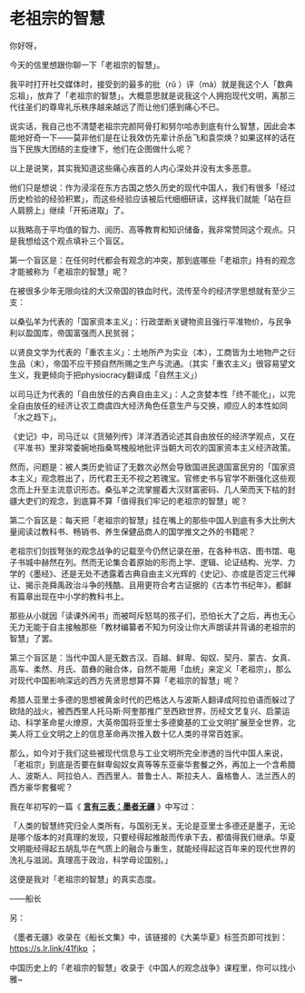 # 老祖宗的智慧

你好呀，

今天的信里想跟你聊一下「老祖宗的智慧」。

我平时打开社交媒体时，接受到的最多的批（rǔ ）评（mà）就是我这个人「数典忘祖」，放弃了「老祖宗的智慧」。大概意思就是说我这个人拥抱现代文明，离那三代往圣们的尊卑礼乐秩序越来越远了而让他们感到痛心不已。

说实话，我自己也不清楚老祖宗完颜阿骨打和努尔哈赤到底有什么智慧，因此会本能地好奇一下——莫非他们是在让我效仿先辈计杀岳飞和袁崇焕？如果这样的话在当下民族大团结的主旋律下，他们在企图做什么呢？

以上是说笑，其实我知道这些痛心疾首的人内心深处并没有太多恶意。

他们只是想说：作为浸淫在东方古国之悠久历史的现代中国人，我们有很多「经过历史检验的经验积累」，而这些经验应该被后代细细研读，这样我们就能「站在巨人肩膀上」继续「开拓进取」了。

以我略高于平均值的智力、阅历、高等教育和知识储备，我非常赞同这个观点。只是我想给这个观点填补三个盲区。

第一个盲区是：在任何时代都会有观念的冲突，那到底哪些「老祖宗」持有的观念才能被称为「老祖宗的智慧」呢？

在被很多少年无限向往的大汉帝国的铁血时代，流传至今的经济学思想就有至少三支：

以桑弘羊为代表的「国家资本主义」：行政垄断关键物资且强行平准物价，与民争利以盈国库，帝国富强而人民贫弱；

以贤良文学为代表的「重农主义」：土地所产为实业（本），工商皆为土地物产之衍生品（末），帝国不应干预自然所赐之生产与流通。（其实「重农主义」很容易望文生义，我更倾向于把physiocracy翻译成「自然主义」）

以司马迁为代表的「自由放任的古典自由主义」：人之贪婪本性「终不能化」，以完全自由放任的经济让农工商虞四大经济角色任意生产与交换，顺应人的本性如同「水之趋下」。

《史记》中，司马迁以《货殖列传》洋洋洒洒论述其自由放任的经济学观点，又在《平准书》里非常委婉地指桑骂槐般地批评当朝大司农的国家资本主义经济政策。

然而，问题是：被人类历史验证了无数次必然会导致国进民退国富民穷的「国家资本主义」观念胜出了，历代君王无不视之若瑰宝。官修史书与官学不断强化这些观念而上升至主流意识形态。桑弘羊之流掌握着大汉财富密码、几人荣而天下枯的封疆大吏们的观念，到底算不算「值得我们牢记的老祖宗的智慧」呢？

第二个盲区是：每天把「老祖宗的智慧」挂在嘴上的那些中国人到底有多大比例大量阅读过教科书、畅销书、养生保健品商人的国学推文之外的书籍呢？

老祖宗们剑拔弩张的观念战争的记载至今仍然记录在册，在各种书店、图书馆、电子书城中赫然在列。然而无论集合着原始的形而上学、逻辑、论证结构、光学、力学的《墨经》、还是无处不透露着古典自由主义光辉的《史记》、亦或是否定三代禅让、揭示尧舜禹政治斗争的残酷、且用更符合考古证据的《古本竹书纪年》，都鲜有篇章出现在中小学的教科书上。

那些从小就因「读课外闲书」而被呵斥怒骂的孩子们，恐怕长大了之后，再也无心无力无能于自主接触那些「教材编纂者不知为何没让你大声朗读并背诵的老祖宗的智慧」了罢。

第三个盲区是：当代中国人是无数古汉、百越、鲜卑、匈奴、契丹、蒙古、女真、高车、柔然、月氏、苗彝的融合体，自然不能用「血统」来定义「老祖宗」，那么对现代中国影响深远的西方先贤思想算不算「老祖宗的智慧」呢？

希腊人亚里士多德的思想被黄金时代的巴格达人与波斯人翻译成阿拉伯语而躲过了欧陆的战火，被西西里人托马斯·阿奎那推广至西欧世界，历经文艺复兴、启蒙运动、科学革命星火燎原，大英帝国将亚里士多德奠基的工业文明扩展至全世界，北美人将工业文明之上的信息革命再次推入数十亿人类的寻常百姓家。

那么，如今对于我们这些被现代信息与工业文明所完全渗透的当代中国人来说，「老祖宗」到底是否要在鲜卑匈奴女真等等东亚豪华套餐之外，再加上一个含希腊人、波斯人、阿拉伯人、西西里人、普鲁士人、斯拉夫人、盎格鲁人、法兰西人的西方豪华套餐呢？

我在年初写的一篇《 [**言有三表：墨者无疆**](https://www.notion.so/a68b6088684641358a9e88eeb2c279b3) 》中写过：

「人类的智慧终究归全人类所有，与国别无关。无论是亚里士多德还是墨子，无论是哪个版本的对真理的发现，只要经得起推敲而传承下去，都值得我们继承。华夏文明能经得起五胡乱华在气质上的融合与重生，就能经得起这百年来的现代世界的洗礼与滋润。真理高于政治，科学毋论国别。」

这便是我对「老祖宗的智慧」的真实态度。

——船长

另：

《墨者无疆》收录在《船长文集》中，该链接的《大美华夏》标签页即可找到：https://s.lr.link/41fjkp ；

中国历史上的「老祖宗的智慧」收录于《中国人的观念战争》课程里，你可以找小雅~